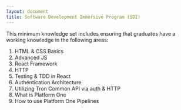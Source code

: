 ```yaml
---
layout: document
title: Software Development Immersive Program (SDI)
---
```


This minimum knowledge set includes ensuring that graduates have a working knowledge in the following areas:

1. HTML & CSS Basics
2. Advanced JS
3. React Framework
4. HTTP
5. Testing & TDD in React
6. Authentication Architecture
7. Utilizing Tron Common API via auth & HTTP 
8. What is Platform One
9. How to use Platform One Pipelines